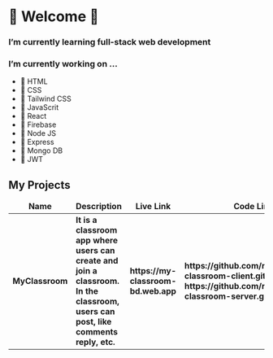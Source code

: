# 🌱 Welcome 👋

### I’m currently learning full-stack web development
### I’m currently working on ...
- 🔭 HTML
- 🔭 CSS
- 🔭 Tailwind CSS
- 🔭 JavaScrit
- 🔭 React
- 🔭 Firebase
- 🔭 Node JS
- 🔭 Express
- 🔭 Mongo DB
- 🔭 JWT

## My Projects
<table>
  <thead align="center">
    <tr border: none;>
      <td><b>Name</b></td>
      <td><b>Description</b></td>
      <td><b>Live Link</b></td>
      <td><b>Code Link</b></td>
    </tr>
  </thead>
  <tbody>
    <tr>
      <td><b>MyClassroom</b></td>
      <td><b>It is a classroom app where users can create and join a classroom. In the classroom, users can post, like comments reply, etc.</b></td>
      <td><b>https://my-classroom-bd.web.app
</b></td>
      <td>
        <b>https://github.com/rukonbdju/my-classroom-client.git</b>
        <br/>
        <b>https://github.com/rukonbdju/my-classroom-server.git</b>
      </td>
    </tr>
  </tbody>
</table>

